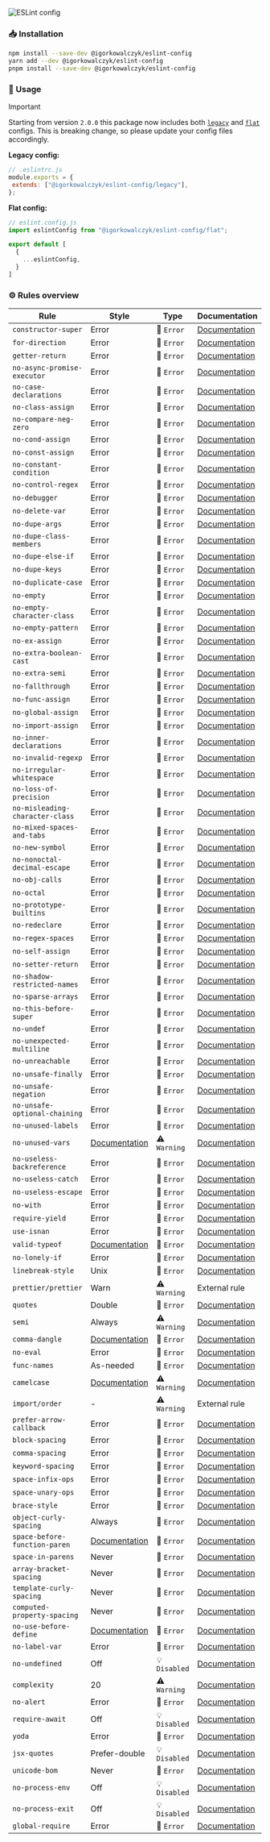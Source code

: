 ![ESLint config](https://github.com/IgorKowalczyk/shared-configs/assets/49127376/0455914b-4614-4f90-8348-d8229ab2d9f0)

### 📥 Installation

```bash
npm install --save-dev @igorkowalczyk/eslint-config
yarn add --dev @igorkowalczyk/eslint-config
pnpm install --save-dev @igorkowalczyk/eslint-config
```

### 🔩 Usage

> [!IMPORTANT]
> Starting from version `2.0.0` this package now includes both [`legacy`](https://eslint.org/docs/latest/use/configure/configuration-files) and [`flat`](https://eslint.org/docs/latest/use/configure/configuration-files-new) configs. This is breaking change, so please update your config files accordingly.

**Legacy config:**
```js
// .eslintrc.js
module.exports = {
 extends: ["@igorkowalczyk/eslint-config/legacy"],
};
```

**Flat config:**
```js
// eslint.config.js
import eslintConfig from "@igorkowalczyk/eslint-config/flat";

export default [
  {
    ...eslintConfig,
  }
]
```

### ⚙️ Rules overview

<!--START_SECTION:eslint-->
| Rule                            | Style                                                                      | Type          | Documentation                                                                |
| ------------------------------- | -------------------------------------------------------------------------- | ------------- | ---------------------------------------------------------------------------- |
| `constructor-super`             | Error                                                                      | 🚫 `Error`    | [Documentation](https://eslint.org/docs/rules/constructor-super)             |
| `for-direction`                 | Error                                                                      | 🚫 `Error`    | [Documentation](https://eslint.org/docs/rules/for-direction)                 |
| `getter-return`                 | Error                                                                      | 🚫 `Error`    | [Documentation](https://eslint.org/docs/rules/getter-return)                 |
| `no-async-promise-executor`     | Error                                                                      | 🚫 `Error`    | [Documentation](https://eslint.org/docs/rules/no-async-promise-executor)     |
| `no-case-declarations`          | Error                                                                      | 🚫 `Error`    | [Documentation](https://eslint.org/docs/rules/no-case-declarations)          |
| `no-class-assign`               | Error                                                                      | 🚫 `Error`    | [Documentation](https://eslint.org/docs/rules/no-class-assign)               |
| `no-compare-neg-zero`           | Error                                                                      | 🚫 `Error`    | [Documentation](https://eslint.org/docs/rules/no-compare-neg-zero)           |
| `no-cond-assign`                | Error                                                                      | 🚫 `Error`    | [Documentation](https://eslint.org/docs/rules/no-cond-assign)                |
| `no-const-assign`               | Error                                                                      | 🚫 `Error`    | [Documentation](https://eslint.org/docs/rules/no-const-assign)               |
| `no-constant-condition`         | Error                                                                      | 🚫 `Error`    | [Documentation](https://eslint.org/docs/rules/no-constant-condition)         |
| `no-control-regex`              | Error                                                                      | 🚫 `Error`    | [Documentation](https://eslint.org/docs/rules/no-control-regex)              |
| `no-debugger`                   | Error                                                                      | 🚫 `Error`    | [Documentation](https://eslint.org/docs/rules/no-debugger)                   |
| `no-delete-var`                 | Error                                                                      | 🚫 `Error`    | [Documentation](https://eslint.org/docs/rules/no-delete-var)                 |
| `no-dupe-args`                  | Error                                                                      | 🚫 `Error`    | [Documentation](https://eslint.org/docs/rules/no-dupe-args)                  |
| `no-dupe-class-members`         | Error                                                                      | 🚫 `Error`    | [Documentation](https://eslint.org/docs/rules/no-dupe-class-members)         |
| `no-dupe-else-if`               | Error                                                                      | 🚫 `Error`    | [Documentation](https://eslint.org/docs/rules/no-dupe-else-if)               |
| `no-dupe-keys`                  | Error                                                                      | 🚫 `Error`    | [Documentation](https://eslint.org/docs/rules/no-dupe-keys)                  |
| `no-duplicate-case`             | Error                                                                      | 🚫 `Error`    | [Documentation](https://eslint.org/docs/rules/no-duplicate-case)             |
| `no-empty`                      | Error                                                                      | 🚫 `Error`    | [Documentation](https://eslint.org/docs/rules/no-empty)                      |
| `no-empty-character-class`      | Error                                                                      | 🚫 `Error`    | [Documentation](https://eslint.org/docs/rules/no-empty-character-class)      |
| `no-empty-pattern`              | Error                                                                      | 🚫 `Error`    | [Documentation](https://eslint.org/docs/rules/no-empty-pattern)              |
| `no-ex-assign`                  | Error                                                                      | 🚫 `Error`    | [Documentation](https://eslint.org/docs/rules/no-ex-assign)                  |
| `no-extra-boolean-cast`         | Error                                                                      | 🚫 `Error`    | [Documentation](https://eslint.org/docs/rules/no-extra-boolean-cast)         |
| `no-extra-semi`                 | Error                                                                      | 🚫 `Error`    | [Documentation](https://eslint.org/docs/rules/no-extra-semi)                 |
| `no-fallthrough`                | Error                                                                      | 🚫 `Error`    | [Documentation](https://eslint.org/docs/rules/no-fallthrough)                |
| `no-func-assign`                | Error                                                                      | 🚫 `Error`    | [Documentation](https://eslint.org/docs/rules/no-func-assign)                |
| `no-global-assign`              | Error                                                                      | 🚫 `Error`    | [Documentation](https://eslint.org/docs/rules/no-global-assign)              |
| `no-import-assign`              | Error                                                                      | 🚫 `Error`    | [Documentation](https://eslint.org/docs/rules/no-import-assign)              |
| `no-inner-declarations`         | Error                                                                      | 🚫 `Error`    | [Documentation](https://eslint.org/docs/rules/no-inner-declarations)         |
| `no-invalid-regexp`             | Error                                                                      | 🚫 `Error`    | [Documentation](https://eslint.org/docs/rules/no-invalid-regexp)             |
| `no-irregular-whitespace`       | Error                                                                      | 🚫 `Error`    | [Documentation](https://eslint.org/docs/rules/no-irregular-whitespace)       |
| `no-loss-of-precision`          | Error                                                                      | 🚫 `Error`    | [Documentation](https://eslint.org/docs/rules/no-loss-of-precision)          |
| `no-misleading-character-class` | Error                                                                      | 🚫 `Error`    | [Documentation](https://eslint.org/docs/rules/no-misleading-character-class) |
| `no-mixed-spaces-and-tabs`      | Error                                                                      | 🚫 `Error`    | [Documentation](https://eslint.org/docs/rules/no-mixed-spaces-and-tabs)      |
| `no-new-symbol`                 | Error                                                                      | 🚫 `Error`    | [Documentation](https://eslint.org/docs/rules/no-new-symbol)                 |
| `no-nonoctal-decimal-escape`    | Error                                                                      | 🚫 `Error`    | [Documentation](https://eslint.org/docs/rules/no-nonoctal-decimal-escape)    |
| `no-obj-calls`                  | Error                                                                      | 🚫 `Error`    | [Documentation](https://eslint.org/docs/rules/no-obj-calls)                  |
| `no-octal`                      | Error                                                                      | 🚫 `Error`    | [Documentation](https://eslint.org/docs/rules/no-octal)                      |
| `no-prototype-builtins`         | Error                                                                      | 🚫 `Error`    | [Documentation](https://eslint.org/docs/rules/no-prototype-builtins)         |
| `no-redeclare`                  | Error                                                                      | 🚫 `Error`    | [Documentation](https://eslint.org/docs/rules/no-redeclare)                  |
| `no-regex-spaces`               | Error                                                                      | 🚫 `Error`    | [Documentation](https://eslint.org/docs/rules/no-regex-spaces)               |
| `no-self-assign`                | Error                                                                      | 🚫 `Error`    | [Documentation](https://eslint.org/docs/rules/no-self-assign)                |
| `no-setter-return`              | Error                                                                      | 🚫 `Error`    | [Documentation](https://eslint.org/docs/rules/no-setter-return)              |
| `no-shadow-restricted-names`    | Error                                                                      | 🚫 `Error`    | [Documentation](https://eslint.org/docs/rules/no-shadow-restricted-names)    |
| `no-sparse-arrays`              | Error                                                                      | 🚫 `Error`    | [Documentation](https://eslint.org/docs/rules/no-sparse-arrays)              |
| `no-this-before-super`          | Error                                                                      | 🚫 `Error`    | [Documentation](https://eslint.org/docs/rules/no-this-before-super)          |
| `no-undef`                      | Error                                                                      | 🚫 `Error`    | [Documentation](https://eslint.org/docs/rules/no-undef)                      |
| `no-unexpected-multiline`       | Error                                                                      | 🚫 `Error`    | [Documentation](https://eslint.org/docs/rules/no-unexpected-multiline)       |
| `no-unreachable`                | Error                                                                      | 🚫 `Error`    | [Documentation](https://eslint.org/docs/rules/no-unreachable)                |
| `no-unsafe-finally`             | Error                                                                      | 🚫 `Error`    | [Documentation](https://eslint.org/docs/rules/no-unsafe-finally)             |
| `no-unsafe-negation`            | Error                                                                      | 🚫 `Error`    | [Documentation](https://eslint.org/docs/rules/no-unsafe-negation)            |
| `no-unsafe-optional-chaining`   | Error                                                                      | 🚫 `Error`    | [Documentation](https://eslint.org/docs/rules/no-unsafe-optional-chaining)   |
| `no-unused-labels`              | Error                                                                      | 🚫 `Error`    | [Documentation](https://eslint.org/docs/rules/no-unused-labels)              |
| `no-unused-vars`                | [Documentation](https://eslint.org/docs/rules/no-unused-vars)              | ⚠️ `Warning`  | [Documentation](https://eslint.org/docs/rules/no-unused-vars)                |
| `no-useless-backreference`      | Error                                                                      | 🚫 `Error`    | [Documentation](https://eslint.org/docs/rules/no-useless-backreference)      |
| `no-useless-catch`              | Error                                                                      | 🚫 `Error`    | [Documentation](https://eslint.org/docs/rules/no-useless-catch)              |
| `no-useless-escape`             | Error                                                                      | 🚫 `Error`    | [Documentation](https://eslint.org/docs/rules/no-useless-escape)             |
| `no-with`                       | Error                                                                      | 🚫 `Error`    | [Documentation](https://eslint.org/docs/rules/no-with)                       |
| `require-yield`                 | Error                                                                      | 🚫 `Error`    | [Documentation](https://eslint.org/docs/rules/require-yield)                 |
| `use-isnan`                     | Error                                                                      | 🚫 `Error`    | [Documentation](https://eslint.org/docs/rules/use-isnan)                     |
| `valid-typeof`                  | [Documentation](https://eslint.org/docs/rules/valid-typeof)                | 🚫 `Error`    | [Documentation](https://eslint.org/docs/rules/valid-typeof)                  |
| `no-lonely-if`                  | Error                                                                      | 🚫 `Error`    | [Documentation](https://eslint.org/docs/rules/no-lonely-if)                  |
| `linebreak-style`               | Unix                                                                       | 🚫 `Error`    | [Documentation](https://eslint.org/docs/rules/linebreak-style)               |
| `prettier/prettier`             | Warn                                                                       | ⚠️ `Warning`  | External rule                                                                |
| `quotes`                        | Double                                                                     | 🚫 `Error`    | [Documentation](https://eslint.org/docs/rules/quotes)                        |
| `semi`                          | Always                                                                     | ⚠️ `Warning`  | [Documentation](https://eslint.org/docs/rules/semi)                          |
| `comma-dangle`                  | [Documentation](https://eslint.org/docs/rules/comma-dangle)                | 🚫 `Error`    | [Documentation](https://eslint.org/docs/rules/comma-dangle)                  |
| `no-eval`                       | Error                                                                      | 🚫 `Error`    | [Documentation](https://eslint.org/docs/rules/no-eval)                       |
| `func-names`                    | As-needed                                                                  | 🚫 `Error`    | [Documentation](https://eslint.org/docs/rules/func-names)                    |
| `camelcase`                     | [Documentation](https://eslint.org/docs/rules/camelcase)                   | ⚠️ `Warning`  | [Documentation](https://eslint.org/docs/rules/camelcase)                     |
| `import/order`                  | -                                                                          | ⚠️ `Warning`  | External rule                                                                |
| `prefer-arrow-callback`         | Error                                                                      | 🚫 `Error`    | [Documentation](https://eslint.org/docs/rules/prefer-arrow-callback)         |
| `block-spacing`                 | Error                                                                      | 🚫 `Error`    | [Documentation](https://eslint.org/docs/rules/block-spacing)                 |
| `comma-spacing`                 | Error                                                                      | 🚫 `Error`    | [Documentation](https://eslint.org/docs/rules/comma-spacing)                 |
| `keyword-spacing`               | Error                                                                      | 🚫 `Error`    | [Documentation](https://eslint.org/docs/rules/keyword-spacing)               |
| `space-infix-ops`               | Error                                                                      | 🚫 `Error`    | [Documentation](https://eslint.org/docs/rules/space-infix-ops)               |
| `space-unary-ops`               | Error                                                                      | 🚫 `Error`    | [Documentation](https://eslint.org/docs/rules/space-unary-ops)               |
| `brace-style`                   | Error                                                                      | 🚫 `Error`    | [Documentation](https://eslint.org/docs/rules/brace-style)                   |
| `object-curly-spacing`          | Always                                                                     | 🚫 `Error`    | [Documentation](https://eslint.org/docs/rules/object-curly-spacing)          |
| `space-before-function-paren`   | [Documentation](https://eslint.org/docs/rules/space-before-function-paren) | 🚫 `Error`    | [Documentation](https://eslint.org/docs/rules/space-before-function-paren)   |
| `space-in-parens`               | Never                                                                      | 🚫 `Error`    | [Documentation](https://eslint.org/docs/rules/space-in-parens)               |
| `array-bracket-spacing`         | Never                                                                      | 🚫 `Error`    | [Documentation](https://eslint.org/docs/rules/array-bracket-spacing)         |
| `template-curly-spacing`        | Never                                                                      | 🚫 `Error`    | [Documentation](https://eslint.org/docs/rules/template-curly-spacing)        |
| `computed-property-spacing`     | Never                                                                      | 🚫 `Error`    | [Documentation](https://eslint.org/docs/rules/computed-property-spacing)     |
| `no-use-before-define`          | [Documentation](https://eslint.org/docs/rules/no-use-before-define)        | 🚫 `Error`    | [Documentation](https://eslint.org/docs/rules/no-use-before-define)          |
| `no-label-var`                  | Error                                                                      | 🚫 `Error`    | [Documentation](https://eslint.org/docs/rules/no-label-var)                  |
| `no-undefined`                  | Off                                                                        | 💡 `Disabled` | [Documentation](https://eslint.org/docs/rules/no-undefined)                  |
| `complexity`                    | 20                                                                         | ⚠️ `Warning`  | [Documentation](https://eslint.org/docs/rules/complexity)                    |
| `no-alert`                      | Error                                                                      | 🚫 `Error`    | [Documentation](https://eslint.org/docs/rules/no-alert)                      |
| `require-await`                 | Off                                                                        | 💡 `Disabled` | [Documentation](https://eslint.org/docs/rules/require-await)                 |
| `yoda`                          | Error                                                                      | 🚫 `Error`    | [Documentation](https://eslint.org/docs/rules/yoda)                          |
| `jsx-quotes`                    | Prefer-double                                                              | 💡 `Disabled` | [Documentation](https://eslint.org/docs/rules/jsx-quotes)                    |
| `unicode-bom`                   | Never                                                                      | 🚫 `Error`    | [Documentation](https://eslint.org/docs/rules/unicode-bom)                   |
| `no-process-env`                | Off                                                                        | 💡 `Disabled` | [Documentation](https://eslint.org/docs/rules/no-process-env)                |
| `no-process-exit`               | Off                                                                        | 💡 `Disabled` | [Documentation](https://eslint.org/docs/rules/no-process-exit)               |
| `global-require`                | Error                                                                      | 🚫 `Error`    | [Documentation](https://eslint.org/docs/rules/global-require)                |
<!--END_SECTION:eslint-->
